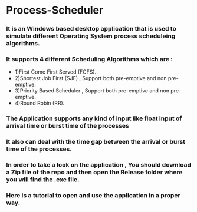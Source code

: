 # Process-Scheduler
### It is an Windows based desktop application that is used to simulate different Operating System process scheduleing algorithms.
### It supports 4 different Scheduling Algorithms which are :
* 1)First Come First Served (FCFS).
* 2)Shortest Job First (SJF) , Support both pre-emptive and non pre-emptive.
* 3)Priority Based Scheduler , Support both pre-emptive and non pre-emptive.
* 4)Round Robin (RR).

### The Application supports any kind of input like float input of arrival time or burst time of the processes 
### It also can deal with the time gap between the arrival or burst time of the processes.

### In order to take a look on the application , You should download a Zip file of the repo and then open the Release folder where you will find the .exe file.

### Here is a tutorial to open and use the application in a proper way.
